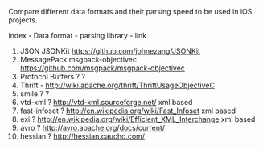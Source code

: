 
Compare different data formats and their parsing speed to be used in iOS projects.

index - Data format - parsing library - link
1.	JSON		JSONKit		https://github.com/johnezang/JSONKit
2. 	MessagePack	msgpack-objectivec	https://github.com/msgpack/msgpack-objectivec
3. 	Protocol Buffers	?	?
4. 	Thrift		-		http://wiki.apache.org/thrift/ThriftUsageObjectiveC		
5. 	smile		?		?
6.	vtd-xml		?		http://vtd-xml.sourceforge.net/					xml based
7. 	fast-infoset	?		http://en.wikipedia.org/wiki/Fast_Infoset			xml based
8.	exi		?		http://en.wikipedia.org/wiki/Efficient_XML_Interchange		xml based
9. 	avro		?		http://avro.apache.org/docs/current/			
10.	hessian		?		http://hessian.caucho.com/
	
